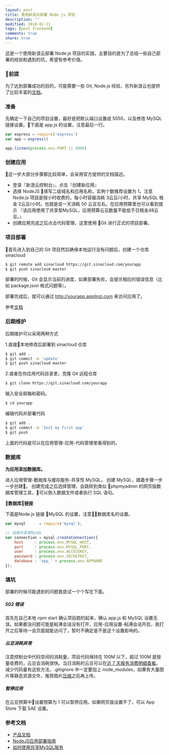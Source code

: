```yaml
---
layout: post
title: 使用新浪云部署 Node.js 项目
description: ""
modified: 2018-02-11
tags: [post frontend]
comments: true
share: true
---
```


这是一个使用新浪云部署 Node.js 项目的实践，主要目的是为了总结一些自己部署的经验和遇到的坑，希望有参考价值。

### 前提
为了达到部署成功的目的，可能需要一些 Git, Node.js 经验，另外新浪云也提供了比较丰富的[文档](http://www.sinacloud.com/index/support.html)。

### 准备
先确定一下自己的项目设置，最好是把默认端口设置成 5050，以及修改 MySQL 链接设置。下面是 app.js 的设置，注意最后一行。

``` javascript
var express = require('express')
var app = express()

app.listen(process.env.PORT || 5050)
```

### 创建应用
这一步大部分步骤都比较简单，会采用官方提供的文档描述。  
* 登录『新浪云控制台』，点击『创建新应用』  
* 选择 NodeJS 填写二级域名和应用名称，实例个数推荐设置为 1。注意 Node.js 项目是按小时收费的，每小时容器消耗 3云豆/小时，共享 MySQL 租金 2云豆/小时。也就是说一天消耗 50 云豆左右。在应用预算里也可以看到提示 『该应用使用了共享型MySQL，应用预算云豆数量不能低于日租金48云豆。』  
* 创建应用完成之后点击代码管理，这里使用 Git 进行正式的项目部署。

### 项目部署
首先进入到自己的 Git 项目然后确保本地运行没有问题后，创建一个仓库 sinacloud

``` bash
$ git remote add sinacloud https://git.sinacloud.com/yourapp
$ git push sinacloud master
```

部署的时候，Git 会显示当前的进度，如果部署失败，会提示相应的错误信息（比如 package.json 格式问题等）。  

部署完成后，就可以通过 http://yourapp.applinzi.com 来访问应用了。  

参考[文档](http://www.sinacloud.com/doc/sae/docker/nodejs-getting-started.html)

### 后期维护

后期维护可以采用两种方式

1.直接本地修改后部署到 sinacloud 仓库

``` bash
$ git add .
$ git commit -m 'update'
$ git push sinacloud master
```

2.或者在你应用代码目录里，克隆 Git 远程仓库

``` bash
$ git clone https://git.sinacloud.com/yourapp
```

输入安全邮箱和密码。

``` bash
$ cd yourapp
```

编辑代码并部署代码

``` bash
$ git add .
$ git commit -m 'Init my first app'
$ git push 
```

上面的代码是可以在应用管理-应用-代码管理里看得到的。

### 数据库
**为应用添加数据库。**  

进入应用管理-数据库与缓存服务-共享性 MySQL， 创建 MySQL，跟着步骤一步一步创建。 创建完成之后选择管理，会跳转到类似 phpmyadmin 的网页版数据库管理工具，可以倒入数据文件或者执行 SQL 语句。  

**数据库链接**

下面是Node.js 链接 MySQL 的设置，注意数据库名的设置。

``` javascript
var mysql      = require('mysql');

// 连接共享型MySQL
var connection = mysql.createConnection({
    host     : process.env.MYSQL_HOST,
    port     : process.env.MYSQL_PORT,
    user     : process.env.ACCESSKEY,
    password : process.env.SECRETKEY,
    database : 'app_' + process.env.APPNAME
});
```

### 填坑
部署的时候可能遇到的问题我尝试一个个写在下面。  
##### 502 错误
首先在自己本地 npm start 确认项目跑的起来，确认 app.js 和 MySQL 设置无误。如果都没问题可能是粘滞会话没有打开，应用-应用设置-粘滞会话开启，我打开之后等待一会页面就能访问了，暂时不确定是不是这个设置影响的。
##### 云豆消耗异常
注意控制台中代码空间的消耗量，项目代码保持在 100M 以下，超过 100M 是按量收费的，云豆会消耗很快。当日消耗的云豆可以在[近 7 天服务消费明细查看](http://www.sinacloud.com/ucenter/consumedetail)。  
减少代码量有这些方法，.gitignore 中一定要加上 node_modules，如果有大量图片等静态资源文件，推荐图片[压缩](https://sspai.com/post/40791)之后再上传。
##### 暂停应用
在云豆预算中设置预算为 1 可以暂停应用。如果网页版设置不了，可以 App Store 下载 SAE 设置。

### 参考文档
* [产品文档](http://www.sinacloud.com/index/support.html)  
* [NodeJS应用部署指南](http://www.sinacloud.com/doc/sae/docker/nodejs-getting-started.html)  
* [如何使用共享MySQL服务](http://www.sinacloud.com/doc/sae/docker/howto-use-mysql.html)
